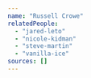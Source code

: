 ```yaml
---
name: "Russell Crowe"
relatedPeople:
  - "jared-leto"
  - "nicole-kidman"
  - "steve-martin"
  - "vanilla-ice"
sources: []
---
```


